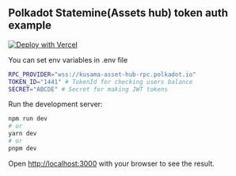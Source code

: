 ## Polkadot Statemine(Assets hub) token auth example
  
[![Deploy with Vercel](https://vercel.com/button)](https://vercel.com/new/clone?repository-url=https://github.com/Smehnov/polkadot-statemine-token-auth-example)

You can set env variables in .env file

```bash
RPC_PROVIDER="wss://kusama-asset-hub-rpc.polkadot.io"
TOKEN_ID="1441" # TokenId for checking users balance
SECRET="ABCDE" # Secret for making JWT tokens

```


Run the development server:

```bash
npm run dev
# or
yarn dev
# or
pnpm dev
```

Open [http://localhost:3000](http://localhost:3000) with your browser to see the result.
